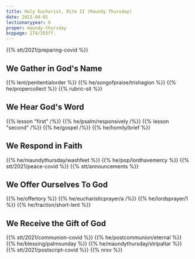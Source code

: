 ```yaml
---
title: Holy Eucharist, Rite II (Maundy Thursday)
date: 2021-04-01
lectionaryyear: b
proper: maundy-thursday
bcppage: 274/355ff.
---
```

{{% stt/2021/preparing-covid %}}

## We Gather in God's Name
{{% lent/penitentialorder %}}
{{% he/songofpraise/trishagion %}}
{{% he/propercollect %}}
{{% rubric-sit %}}

## We Hear God's Word
{{% lesson "first" /%}}
{{% he/psalm/responsively /%}}
{{% lesson "second" /%}}
{{% he/gospel /%}}
{{% he/homily/brief %}}

## We Respond in Faith
{{% he/maundythursday/washfeet %}}
{{% he/pop/lordhavemercy %}}
{{% stt/2021/peace-covid %}}
{{% stt/announcements %}}

## We Offer Ourselves To God
{{% he/offertory %}}
{{% he/eucharisticprayer/a /%}}
{{% he/lordsprayer/1 %}}
{{% he/fraction/short-lent %}}

## We Receive the Gift of God
{{% stt/2021/communion-covid %}}
{{% he/postcommunion/eternal %}}
{{% he/blessing/palmsunday %}}
{{% he/maundythursday/stripaltar %}}
{{% stt/2021/postscript-covid %}}
{{% nrsv %}}
